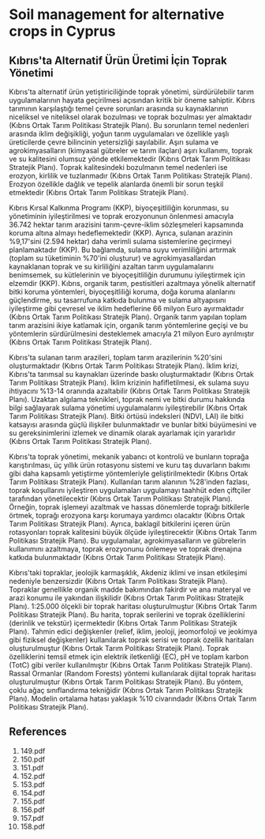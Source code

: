 # Soil management for alternative crops in Cyprus

## Kıbrıs'ta Alternatif Ürün Üretimi İçin Toprak Yönetimi

Kıbrıs'ta alternatif ürün yetiştiriciliğinde toprak yönetimi, sürdürülebilir tarım uygulamalarının hayata geçirilmesi açısından kritik bir öneme sahiptir. Kıbrıs tarımının karşılaştığı temel çevre sorunları arasında su kaynaklarının niceliksel ve niteliksel olarak bozulması ve toprak bozulması yer almaktadır (Kıbrıs Ortak Tarım Politikası Stratejik Planı). Bu sorunların temel nedenleri arasında iklim değişikliği, yoğun tarım uygulamaları ve özellikle yaşlı üreticilerde çevre bilincinin yetersizliği sayılabilir. Aşırı sulama ve agrokimyasalların (kimyasal gübreler ve tarım ilaçları) aşırı kullanımı, toprak ve su kalitesini olumsuz yönde etkilemektedir (Kıbrıs Ortak Tarım Politikası Stratejik Planı). Toprak kalitesindeki bozulmanın temel nedenleri ise erozyon, kirlilik ve tuzlanmadır (Kıbrıs Ortak Tarım Politikası Stratejik Planı). Erozyon özellikle dağlık ve tepelik alanlarda önemli bir sorun teşkil etmektedir (Kıbrıs Ortak Tarım Politikası Stratejik Planı).

Kıbrıs Kırsal Kalkınma Programı (KKP), biyoçeşitliliğin korunması, su yönetiminin iyileştirilmesi ve toprak erozyonunun önlenmesi amacıyla 36.742 hektar tarım arazisini tarım-çevre-iklim sözleşmeleri kapsamında koruma altına almayı hedeflemektedir (KKP). Ayrıca, sulanan arazinin %9,17'sini (2.594 hektar) daha verimli sulama sistemlerine geçirmeyi planlamaktadır (KKP). Bu bağlamda, sulama suyu verimliliğini artırmak (toplam su tüketiminin %70'ini oluşturur) ve agrokimyasallardan kaynaklanan toprak ve su kirliliğini azaltan tarım uygulamalarını benimsemek, su kütlelerinin ve biyoçeşitliliğin durumunu iyileştirmek için elzemdir (KKP). Kıbrıs, organik tarım, pestisitleri azaltmaya yönelik alternatif bitki koruma yöntemleri, biyoçeşitliliği koruma, doğa koruma alanlarını güçlendirme, su tasarrufuna katkıda bulunma ve sulama altyapısını iyileştirme gibi çevresel ve iklim hedeflerine 66 milyon Euro ayırmaktadır (Kıbrıs Ortak Tarım Politikası Stratejik Planı). Organik tarım yapılan toplam tarım arazisini ikiye katlamak için, organik tarım yöntemlerine geçişi ve bu yöntemlerin sürdürülmesini desteklemek amacıyla 21 milyon Euro ayrılmıştır (Kıbrıs Ortak Tarım Politikası Stratejik Planı).

Kıbrıs'ta sulanan tarım arazileri, toplam tarım arazilerinin %20'sini oluşturmaktadır (Kıbrıs Ortak Tarım Politikası Stratejik Planı). İklim krizi, Kıbrıs'ta tarımsal su kaynakları üzerinde baskı oluşturmaktadır (Kıbrıs Ortak Tarım Politikası Stratejik Planı). İklim krizinin hafifletilmesi, ek sulama suyu ihtiyacını %13-14 oranında azaltabilir (Kıbrıs Ortak Tarım Politikası Stratejik Planı). Uzaktan algılama teknikleri, toprak nemi ve bitki durumu hakkında bilgi sağlayarak sulama yönetimi uygulamalarını iyileştirebilir (Kıbrıs Ortak Tarım Politikası Stratejik Planı). Bitki örtüsü indeksleri (NDVI, LAI) ile bitki katsayısı arasında güçlü ilişkiler bulunmaktadır ve bunlar bitki büyümesini ve su gereksinimlerini izlemek ve dinamik olarak ayarlamak için yararlıdır (Kıbrıs Ortak Tarım Politikası Stratejik Planı).

Kıbrıs'ta toprak yönetimi, mekanik yabancı ot kontrolü ve bunların toprağa karıştırılması, üç yıllık ürün rotasyonu sistemi ve kuru taş duvarların bakımı gibi daha kapsamlı yetiştirme yöntemleriyle geliştirilmektedir (Kıbrıs Ortak Tarım Politikası Stratejik Planı). Kullanılan tarım alanının %28'inden fazlası, toprak koşullarını iyileştiren uygulamaları uygulamayı taahhüt eden çiftçiler tarafından yönetilecektir (Kıbrıs Ortak Tarım Politikası Stratejik Planı). Örneğin, toprak işlemeyi azaltmak ve hassas dönemlerde toprağı bitkilerle örtmek, toprağı erozyona karşı korumaya yardımcı olacaktır (Kıbrıs Ortak Tarım Politikası Stratejik Planı). Ayrıca, baklagil bitkilerini içeren ürün rotasyonları toprak kalitesini büyük ölçüde iyileştirecektir (Kıbrıs Ortak Tarım Politikası Stratejik Planı). Bu uygulamalar, agrokimyasalların ve gübrelerin kullanımını azaltmaya, toprak erozyonunu önlemeye ve toprak drenajına katkıda bulunmaktadır (Kıbrıs Ortak Tarım Politikası Stratejik Planı).

Kıbrıs'taki topraklar, jeolojik karmaşıklık, Akdeniz iklimi ve insan etkileşimi nedeniyle benzersizdir (Kıbrıs Ortak Tarım Politikası Stratejik Planı). Topraklar genellikle organik madde bakımından fakirdir ve ana materyal ve arazi konumu ile yakından ilişkilidir (Kıbrıs Ortak Tarım Politikası Stratejik Planı). 1:25.000 ölçekli bir toprak haritası oluşturulmuştur (Kıbrıs Ortak Tarım Politikası Stratejik Planı). Bu harita, toprak serilerini ve toprak özelliklerini (derinlik ve tekstür) içermektedir (Kıbrıs Ortak Tarım Politikası Stratejik Planı). Tahmin edici değişkenler (relief, iklim, jeoloji, jeomorfoloji ve jeokimya gibi fiziksel değişkenler) kullanılarak toprak serisi ve toprak özellik haritaları oluşturulmuştur (Kıbrıs Ortak Tarım Politikası Stratejik Planı). Toprak özelliklerini temsil etmek için elektrik iletkenliği (EC), pH ve toplam karbon (TotC) gibi veriler kullanılmıştır (Kıbrıs Ortak Tarım Politikası Stratejik Planı). Rassal Ormanlar (Random Forests) yöntemi kullanılarak dijital toprak haritası oluşturulmuştur (Kıbrıs Ortak Tarım Politikası Stratejik Planı). Bu yöntem, çoklu ağaç sınıflandırma tekniğidir (Kıbrıs Ortak Tarım Politikası Stratejik Planı). Modelin ortalama hatası yaklaşık %10 civarındadır (Kıbrıs Ortak Tarım Politikası Stratejik Planı).


## References

1. 149.pdf
2. 150.pdf
3. 151.pdf
4. 152.pdf
5. 153.pdf
6. 154.pdf
7. 155.pdf
8. 156.pdf
9. 157.pdf
10. 158.pdf
